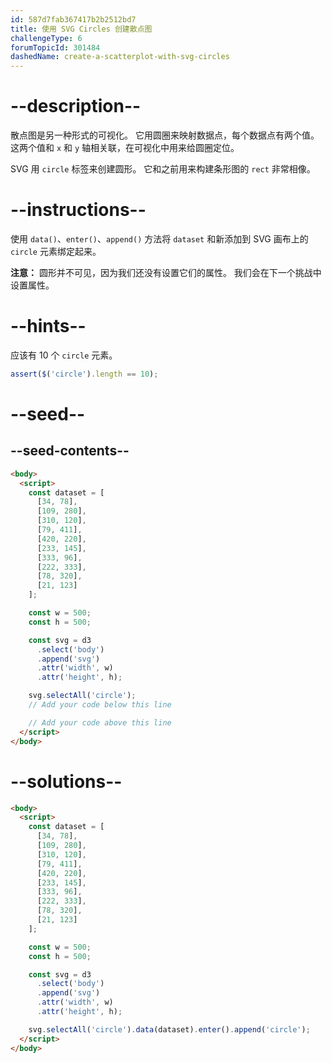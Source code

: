 ```yaml
---
id: 587d7fab367417b2b2512bd7
title: 使用 SVG Circles 创建散点图
challengeType: 6
forumTopicId: 301484
dashedName: create-a-scatterplot-with-svg-circles
---
```


# --description--

散点图是另一种形式的可视化。 它用圆圈来映射数据点，每个数据点有两个值。 这两个值和 `x` 和 `y` 轴相关联，在可视化中用来给圆圈定位。

SVG 用 `circle` 标签来创建圆形。 它和之前用来构建条形图的 `rect` 非常相像。

# --instructions--

使用 `data()`、`enter()`、`append()` 方法将 `dataset` 和新添加到 SVG 画布上的 `circle` 元素绑定起来。

**注意：** 圆形并不可见，因为我们还没有设置它们的属性。 我们会在下一个挑战中设置属性。

# --hints--

应该有 10 个 `circle` 元素。

```js
assert($('circle').length == 10);
```

# --seed--

## --seed-contents--

```html
<body>
  <script>
    const dataset = [
      [34, 78],
      [109, 280],
      [310, 120],
      [79, 411],
      [420, 220],
      [233, 145],
      [333, 96],
      [222, 333],
      [78, 320],
      [21, 123]
    ];

    const w = 500;
    const h = 500;

    const svg = d3
      .select('body')
      .append('svg')
      .attr('width', w)
      .attr('height', h);

    svg.selectAll('circle');
    // Add your code below this line

    // Add your code above this line
  </script>
</body>
```

# --solutions--

```html
<body>
  <script>
    const dataset = [
      [34, 78],
      [109, 280],
      [310, 120],
      [79, 411],
      [420, 220],
      [233, 145],
      [333, 96],
      [222, 333],
      [78, 320],
      [21, 123]
    ];

    const w = 500;
    const h = 500;

    const svg = d3
      .select('body')
      .append('svg')
      .attr('width', w)
      .attr('height', h);

    svg.selectAll('circle').data(dataset).enter().append('circle');
  </script>
</body>
```
